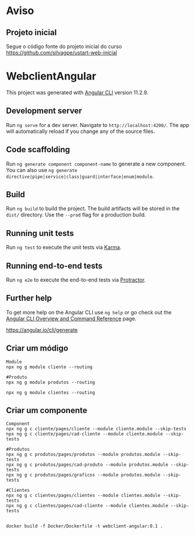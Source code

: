 # Aviso

## Projeto inicial

Segue o código fonte do projeto inicial do curso
https://github.com/silvagpe/ustart-web-inicial


# WebclientAngular

This project was generated with [Angular CLI](https://github.com/angular/angular-cli) version 11.2.9.

## Development server

Run `ng serve` for a dev server. Navigate to `http://localhost:4200/`. The app will automatically reload if you change any of the source files.

## Code scaffolding

Run `ng generate component component-name` to generate a new component. You can also use `ng generate directive|pipe|service|class|guard|interface|enum|module`.

## Build

Run `ng build` to build the project. The build artifacts will be stored in the `dist/` directory. Use the `--prod` flag for a production build.

## Running unit tests

Run `ng test` to execute the unit tests via [Karma](https://karma-runner.github.io).

## Running end-to-end tests

Run `ng e2e` to execute the end-to-end tests via [Protractor](http://www.protractortest.org/).

## Further help

To get more help on the Angular CLI use `ng help` or go check out the [Angular CLI Overview and Command Reference](https://angular.io/cli) page.

https://angular.io/cli/generate


## Criar um módigo
```
Module
npx ng g module cliente --routing

#Produto
npx ng g module produtos --routing

npx ng g module clientes --routing

```

## Criar um componente
```
Component
npx ng g c cliente/pages/cliente --module cliente.module --skip-tests
npx ng g c cliente/pages/cad-cliente --module cliente.module --skip-tests

#Produtos
npx ng g c produtos/pages/produtos --module produtos.module --skip-tests
npx ng g c produtos/pages/cad-produto --module produtos.module --skip-tests
npx ng g c produtos/pages/graficos --module produtos.module --skip-tests

#Clientes
npx ng g c clientes/pages/clientes --module clientes.module --skip-tests
npx ng g c clientes/pages/cad-cliente --module clientes.module --skip-tests


```


```
docker build -f Docker/Dockerfile -t webclient-angular:0.1 .
 
```